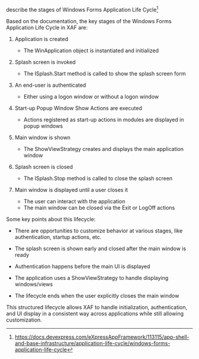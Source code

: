 describe the stages of Windows Forms Application Life Cycle[^1]

Based on the documentation, the key stages of the Windows Forms Application Life Cycle in XAF are:

1. Application is created
   - The WinApplication object is instantiated and initialized

2. Splash screen is invoked
   - The ISplash.Start method is called to show the splash screen form

3. An end-user is authenticated 
   - Either using a logon window or without a logon window

4. Start-up Popup Window Show Actions are executed
   - Actions registered as start-up actions in modules are displayed in popup windows

5. Main window is shown
   - The ShowViewStrategy creates and displays the main application window

6. Splash screen is closed
   - The ISplash.Stop method is called to close the splash screen

7. Main window is displayed until a user closes it
   - The user can interact with the application
   - The main window can be closed via the Exit or LogOff actions

Some key points about this lifecycle:

- There are opportunities to customize behavior at various stages, like authentication, startup actions, etc.

- The splash screen is shown early and closed after the main window is ready

- Authentication happens before the main UI is displayed

- The application uses a ShowViewStrategy to handle displaying windows/views

- The lifecycle ends when the user explicitly closes the main window

This structured lifecycle allows XAF to handle initialization, authentication, and UI display in a consistent way across applications while still allowing customization.

[^1]: https://docs.devexpress.com/eXpressAppFramework/113115/app-shell-and-base-infrastructure/application-life-cycle/windows-forms-application-life-cycle